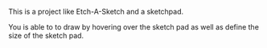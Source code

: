 This is a project like Etch-A-Sketch and a sketchpad. 

You is able to to draw by hovering over the sketch pad as well as define the size of the sketch pad. 